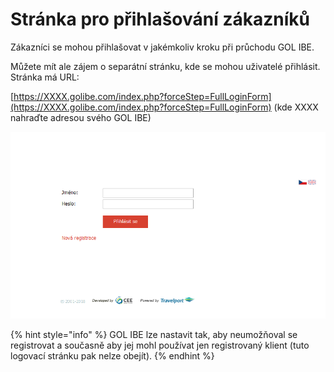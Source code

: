 # Stránka pro přihlašování zákazníků

Zákazníci se mohou přihlašovat v jakémkoliv kroku při průchodu GOL IBE. 

Můžete mít ale zájem o separátní stránku, kde se mohou uživatelé přihlásit. Stránka má URL:

[https://XXXX.golibe.com/index.php?forceStep=FullLoginForm](https://XXXX.golibe.com/index.php?forceStep=FullLoginForm) \(kde XXXX nahraďte adresou svého GOL IBE\)

![](../../.gitbook/assets/image%20%2813%29.png)

{% hint style="info" %}
GOL IBE lze nastavit tak, aby neumožňoval se registrovat a současně aby jej mohl používat jen registrovaný klient \(tuto logovací stránku pak nelze obejít\).
{% endhint %}

